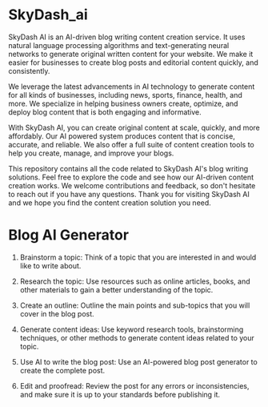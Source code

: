 # SkyDash_ai

SkyDash AI is an AI-driven blog writing content creation service. It uses natural language processing algorithms and text-generating neural networks to generate original written content for your website. We make it easier for businesses to create blog posts and editorial content quickly, and consistently. 

We leverage the latest advancements in AI technology to generate content for all kinds of businesses, including news, sports, finance, health, and more. We specialize in helping business owners create, optimize, and deploy blog content that is both engaging and informative. 

With SkyDash AI, you can create original content at scale, quickly, and more affordably. Our AI powered system produces content that is concise, accurate, and reliable. We also offer a full suite of content creation tools to help you create, manage, and improve your blogs. 

This repository contains all the code related to SkyDash AI's blog writing solutions. Feel free to explore the code and see how our AI-driven content creation works. We welcome contributions and feedback, so don't hesitate to reach out if you have any questions. Thank you for visiting SkyDash AI and we hope you find the content creation solution you need.


# Blog AI Generator

1. Brainstorm a topic: Think of a topic that you are interested in and would like to write about.

2. Research the topic: Use resources such as online articles, books, and other materials to gain a better understanding of the topic.

3. Create an outline: Outline the main points and sub-topics that you will cover in the blog post.

4. Generate content ideas: Use keyword research tools, brainstorming techniques, or other methods to generate content ideas related to your topic.

5. Use AI to write the blog post: Use an AI-powered blog post generator to create the complete post.

6. Edit and proofread: Review the post for any errors or inconsistencies, and make sure it is up to your standards before publishing it.